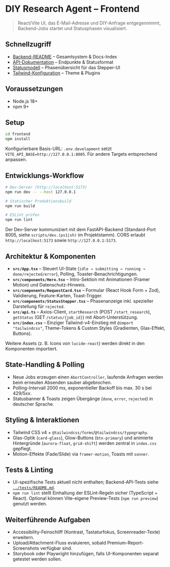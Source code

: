 # DIY Research Agent – Frontend

> React/Vite UI, das E-Mail-Adresse und DIY-Anfrage entgegennimmt, Backend-Jobs startet und Statusphasen visualisiert.

## Schnellzugriff
- [Backend-README](../README.md) – Gesamtsystem & Docs-Index
- [API-Dokumentation](../api/README.md) – Endpunkte & Statusformat
- [Statusmodell](../orchestrator/README.md) – Phasenübersicht für das Stepper-UI
- [Tailwind-Konfiguration](tailwind.config.js) – Theme & Plugins

## Voraussetzungen
- Node.js 18+
- npm 9+

## Setup
```bash
cd frontend
npm install
```

Konfigurierbare Basis-URL: `.env.development` setzt `VITE_API_BASE=http://127.0.0.1:8005`. Für andere Targets entsprechend anpassen.

## Entwicklungs-Workflow
```bash
# Dev-Server (http://localhost:5173)
npm run dev -- --host 127.0.0.1

# Statischer Produktionsbuild
npm run build

# ESLint prüfen
npm run lint
```

Der Dev-Server kommuniziert mit dem FastAPI-Backend (Standard-Port 8005, siehe `scripts/dev.(ps1|sh)` im Projektstamm). CORS erlaubt `http://localhost:5173` sowie `http://127.0.0.1:5173`.

## Architektur & Komponenten
- **`src/App.tsx`** – Steuert UI-State (`idle → submitting → running → done/rejected/error`), Polling, Toaster-Benachrichtigungen.
- **`src/components/Hero.tsx`** – Intro-Sektion mit Animationen (Framer Motion) und Datenschutz-Hinweis.
- **`src/components/RequestCard.tsx`** – Formular (React Hook Form + Zod), Validierung, Feature-Karten, Toast-Trigger.
- **`src/components/StatusStepper.tsx`** – Phasenanzeige inkl. spezieller Darstellung für `rejected`.
- **`src/api.ts`** – Axios-Client, `startResearch` (POST `/start_research`), `getStatus` (GET `/status/{job_id}`) mit Abort-Unterstützung.
- **`src/index.css`** – Einziger Tailwind-v4-Einstieg mit `@import "tailwindcss"`, Theme-Tokens & Custom Styles (Gradienten, Glas-Effekt, Buttons).

Weitere Assets (z. B. Icons von `lucide-react`) werden direkt in den Komponenten importiert.

## State-Handling & Polling
- Neue Jobs erzeugen einen `AbortController`, laufende Anfragen werden beim erneuten Absenden sauber abgebrochen.
- Polling-Intervall 2000 ms, exponentieller Backoff bis max. 30 s bei 429/5xx.
- Statusbanner & Toasts zeigen Übergänge (`done`, `error`, `rejected`) in deutscher Sprache.

## Styling & Interaktionen
- Tailwind CSS v4 + `@tailwindcss/forms`/`@tailwindcss/typography`.
- Glas-Optik (`card-glass`), Glow-Buttons (`btn-primary`) und animierte Hintergründe (`aurora-float`, `grid-shift`) werden zentral in `index.css` gepflegt.
- Motion-Effekte (Fade/Slide) via `framer-motion`, Toasts mit `sonner`.

## Tests & Linting
- UI-spezifische Tests aktuell nicht enthalten; Backend-API-Tests siehe [`../tests/README.md`](../tests/README.md).
- `npm run lint` stellt Einhaltung der ESLint-Regeln sicher (TypeScript + React). Optional können Vite-eigene Preview-Tests (`npm run preview`) genutzt werden.

## Weiterführende Aufgaben
- Accessibility-Feinschliff (Kontrast, Tastaturfokus, Screenreader-Texte) erweitern.
- Upload/Attachment-Fluss evaluieren, sobald Premium-Report-Screenshots verfügbar sind.
- Storybook oder Playwright hinzufügen, falls UI-Komponenten separat getestet werden sollen.
